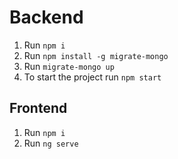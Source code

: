 # Backend

1. Run `npm i`
2. Run `npm install -g migrate-mongo`
3. Run `migrate-mongo up`
4. To start the project run `npm start`

## Frontend

1. Run `npm i`
2. Run `ng serve`
